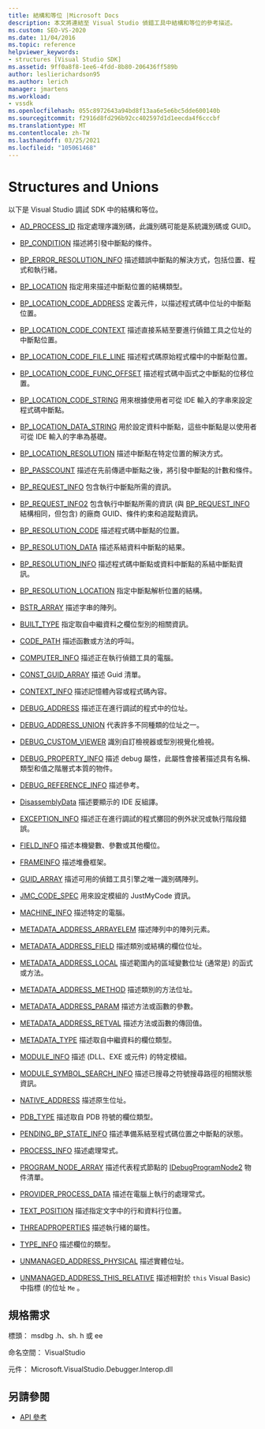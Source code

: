 ```yaml
---
title: 結構和等位 |Microsoft Docs
description: 本文將連結至 Visual Studio 偵錯工具中結構和等位的參考描述。
ms.custom: SEO-VS-2020
ms.date: 11/04/2016
ms.topic: reference
helpviewer_keywords:
- structures [Visual Studio SDK]
ms.assetid: 9ff0a8f8-1ee6-4fdd-8b80-206436ff589b
author: leslierichardson95
ms.author: lerich
manager: jmartens
ms.workload:
- vssdk
ms.openlocfilehash: 055c8972643a94bd8f13aa6e5e6bc5dde600140b
ms.sourcegitcommit: f2916d8fd296b92cc402597d1d1eecda4f6cccbf
ms.translationtype: MT
ms.contentlocale: zh-TW
ms.lasthandoff: 03/25/2021
ms.locfileid: "105061468"
---
```

# <a name="structures-and-unions"></a>Structures and Unions
以下是 Visual Studio 調試 SDK 中的結構和等位。

- [AD_PROCESS_ID](../../../extensibility/debugger/reference/ad-process-id.md) 指定處理序識別碼，此識別碼可能是系統識別碼或 GUID。

- [BP_CONDITION](../../../extensibility/debugger/reference/bp-condition.md) 描述將引發中斷點的條件。

- [BP_ERROR_RESOLUTION_INFO](../../../extensibility/debugger/reference/bp-error-resolution-info.md) 描述錯誤中斷點的解決方式，包括位置、程式和執行緒。

- [BP_LOCATION](../../../extensibility/debugger/reference/bp-location.md) 指定用來描述中斷點位置的結構類型。

- [BP_LOCATION_CODE_ADDRESS](../../../extensibility/debugger/reference/bp-location-code-address.md) 定義元件，以描述程式碼中位址的中斷點位置。

- [BP_LOCATION_CODE_CONTEXT](../../../extensibility/debugger/reference/bp-location-code-context.md) 描述直接系結至要進行偵錯工具之位址的中斷點位置。

- [BP_LOCATION_CODE_FILE_LINE](../../../extensibility/debugger/reference/bp-location-code-file-line.md) 描述程式碼原始程式檔中的中斷點位置。

- [BP_LOCATION_CODE_FUNC_OFFSET](../../../extensibility/debugger/reference/bp-location-code-func-offset.md) 描述程式碼中函式之中斷點的位移位置。

- [BP_LOCATION_CODE_STRING](../../../extensibility/debugger/reference/bp-location-code-string.md) 用來根據使用者可從 IDE 輸入的字串來設定程式碼中斷點。

- [BP_LOCATION_DATA_STRING](../../../extensibility/debugger/reference/bp-location-data-string.md) 用於設定資料中斷點，這些中斷點是以使用者可從 IDE 輸入的字串為基礎。

- [BP_LOCATION_RESOLUTION](../../../extensibility/debugger/reference/bp-location-resolution.md) 描述中斷點在特定位置的解決方式。

- [BP_PASSCOUNT](../../../extensibility/debugger/reference/bp-passcount.md) 描述在先前傳遞中斷點之後，將引發中斷點的計數和條件。

- [BP_REQUEST_INFO](../../../extensibility/debugger/reference/bp-request-info.md) 包含執行中斷點所需的資訊。

- [BP_REQUEST_INFO2](../../../extensibility/debugger/reference/bp-request-info2.md) 包含執行中斷點所需的資訊 (與 [BP_REQUEST_INFO](../../../extensibility/debugger/reference/bp-request-info.md) 結構相同，但包含) 的廠商 GUID、條件約束和追蹤點資訊。

- [BP_RESOLUTION_CODE](../../../extensibility/debugger/reference/bp-resolution-code.md) 描述程式碼中斷點的位置。

- [BP_RESOLUTION_DATA](../../../extensibility/debugger/reference/bp-resolution-data.md) 描述系結資料中斷點的結果。

- [BP_RESOLUTION_INFO](../../../extensibility/debugger/reference/bp-resolution-info.md) 描述程式碼中斷點或資料中斷點的系結中斷點資訊。

- [BP_RESOLUTION_LOCATION](../../../extensibility/debugger/reference/bp-resolution-location.md) 指定中斷點解析位置的結構。

- [BSTR_ARRAY](../../../extensibility/debugger/reference/bstr-array.md) 描述字串的陣列。

- [BUILT_TYPE](../../../extensibility/debugger/reference/built-type.md) 指定取自中繼資料之欄位型別的相關資訊。

- [CODE_PATH](../../../extensibility/debugger/reference/code-path.md) 描述函數或方法的呼叫。

- [COMPUTER_INFO](../../../extensibility/debugger/reference/computer-info.md) 描述正在執行偵錯工具的電腦。

- [CONST_GUID_ARRAY](../../../extensibility/debugger/reference/const-guid-array.md) 描述 Guid 清單。

- [CONTEXT_INFO](../../../extensibility/debugger/reference/context-info.md) 描述記憶體內容或程式碼內容。

- [DEBUG_ADDRESS](../../../extensibility/debugger/reference/debug-address.md) 描述正在進行調試的程式中的位址。

- [DEBUG_ADDRESS_UNION](../../../extensibility/debugger/reference/debug-address-union.md) 代表許多不同種類的位址之一。

- [DEBUG_CUSTOM_VIEWER](../../../extensibility/debugger/reference/debug-custom-viewer.md) 識別自訂檢視器或型別視覺化檢視。

- [DEBUG_PROPERTY_INFO](../../../extensibility/debugger/reference/debug-property-info.md) 描述 debug 屬性，此屬性會接著描述具有名稱、類型和值之階層式本質的物件。

- [DEBUG_REFERENCE_INFO](../../../extensibility/debugger/reference/debug-reference-info.md) 描述參考。

- [DisassemblyData](../../../extensibility/debugger/reference/disassemblydata.md) 描述要顯示的 IDE 反組譯。

- [EXCEPTION_INFO](../../../extensibility/debugger/reference/exception-info.md) 描述正在進行調試的程式擲回的例外狀況或執行階段錯誤。

- [FIELD_INFO](../../../extensibility/debugger/reference/field-info.md) 描述本機變數、參數或其他欄位。

- [FRAMEINFO](../../../extensibility/debugger/reference/frameinfo.md) 描述堆疊框架。

- [GUID_ARRAY](../../../extensibility/debugger/reference/guid-array.md) 描述可用的偵錯工具引擎之唯一識別碼陣列。

- [JMC_CODE_SPEC](../../../extensibility/debugger/reference/jmc-code-spec.md) 用來設定模組的 JustMyCode 資訊。

- [MACHINE_INFO](../../../extensibility/debugger/reference/machine-info.md) 描述特定的電腦。

- [METADATA_ADDRESS_ARRAYELEM](../../../extensibility/debugger/reference/metadata-address-arrayelem.md) 描述陣列中的陣列元素。

- [METADATA_ADDRESS_FIELD](../../../extensibility/debugger/reference/metadata-address-field.md) 描述類別或結構的欄位位址。

- [METADATA_ADDRESS_LOCAL](../../../extensibility/debugger/reference/metadata-address-local.md) 描述範圍內的區域變數位址 (通常是) 的函式或方法。

- [METADATA_ADDRESS_METHOD](../../../extensibility/debugger/reference/metadata-address-method.md) 描述類別的方法位址。

- [METADATA_ADDRESS_PARAM](../../../extensibility/debugger/reference/metadata-address-param.md) 描述方法或函數的參數。

- [METADATA_ADDRESS_RETVAL](../../../extensibility/debugger/reference/metadata-address-retval.md) 描述方法或函數的傳回值。

- [METADATA_TYPE](../../../extensibility/debugger/reference/metadata-type.md) 描述取自中繼資料的欄位類型。

- [MODULE_INFO](../../../extensibility/debugger/reference/module-info.md) 描述 (DLL、EXE 或元件) 的特定模組。

- [MODULE_SYMBOL_SEARCH_INFO](../../../extensibility/debugger/reference/module-symbol-search-info.md) 描述已搜尋之符號搜尋路徑的相關狀態資訊。

- [NATIVE_ADDRESS](../../../extensibility/debugger/reference/native-address.md) 描述原生位址。

- [PDB_TYPE](../../../extensibility/debugger/reference/pdb-type.md) 描述取自 PDB 符號的欄位類型。

- [PENDING_BP_STATE_INFO](../../../extensibility/debugger/reference/pending-bp-state-info.md) 描述準備系結至程式碼位置之中斷點的狀態。

- [PROCESS_INFO](../../../extensibility/debugger/reference/process-info.md) 描述處理常式。

- [PROGRAM_NODE_ARRAY](../../../extensibility/debugger/reference/program-node-array.md) 描述代表程式節點的 [IDebugProgramNode2](../../../extensibility/debugger/reference/idebugprogramnode2.md) 物件清單。

- [PROVIDER_PROCESS_DATA](../../../extensibility/debugger/reference/provider-process-data.md) 描述在電腦上執行的處理常式。

- [TEXT_POSITION](../../../extensibility/debugger/reference/text-position.md) 描述指定文字中的行和資料行位置。

- [THREADPROPERTIES](../../../extensibility/debugger/reference/threadproperties.md) 描述執行緒的屬性。

- [TYPE_INFO](../../../extensibility/debugger/reference/type-info.md) 描述欄位的類型。

- [UNMANAGED_ADDRESS_PHYSICAL](../../../extensibility/debugger/reference/unmanaged-address-physical.md) 描述實體位址。

- [UNMANAGED_ADDRESS_THIS_RELATIVE](../../../extensibility/debugger/reference/unmanaged-address-this-relative.md) 描述相對於 `this` Visual Basic) 中指標 (的位址 `Me` 。

## <a name="requirements"></a>規格需求
 標頭： msdbg .h、sh. h 或 ee

 命名空間： VisualStudio

 元件： Microsoft.VisualStudio.Debugger.Interop.dll

## <a name="see-also"></a>另請參閱
- [API 參考](../../../extensibility/debugger/reference/api-reference-visual-studio-debugging.md)
